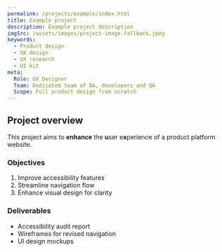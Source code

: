 ```yaml
---
permalink: /projects/example/index.html
title: Example project
description: Example project description
imgSrc: /assets/images/project-image-fallback.jpeg
keywords:
  - Product design
  - UX design
  - UX research
  - UI kit
meta:
  Role: UX Designer
  Team: Dedicated team of BA, developers and QA
  Scope: Full product design from scratch
---
```


## Project overview

This project aims to **enhance** the **u**ser e**x**perience of a product platform website.

### Objectives

1. Improve accessibility features
1. Streamline navigation flow
1. Enhance visual design for clarity


### Deliverables

- Accessibility audit report
- Wireframes for revised navigation
- UI design mockups
